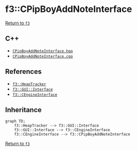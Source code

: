 # f3::CPipBoyAddNoteInterface

[Return to `f3`](/docs/f3.md)

## C++

- [`CPipBoyAddNoteInterface.hpp`](/c++/include/CPipBoyAddNoteInterface.hpp)
- [`CPipBoyAddNoteInterface.cpp`](/c++/source/CPipBoyAddNoteInterface.cpp)

## References

- [`f3::HeapTracker`](/docs/f3/HeapTracker.md)
- [`f3::GUI::Interface`](/docs/f3/GUI/Interface.md)
- [`f3::CEngineInterface`](/docs/f3/CEngineInterface.md)

## Inheritance

```mermaid
graph TD;
    f3::HeapTracker --> f3::GUI::Interface
    f3::GUI::Interface --> f3::CEngineInterface
    f3::CEngineInterface --> f3::CPipBoyAddNoteInterface
```

[Return to `f3`](/docs/f3.md)